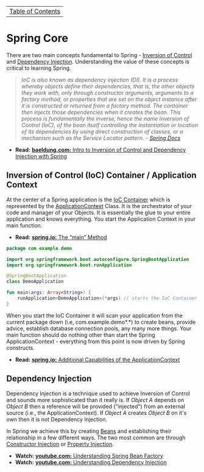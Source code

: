<table><tr><td><a href="https://github.com/JahnelGroup/journey-through-spring">Table of Contents</a></td></tr></table>

Spring Core
======
There are two main concepts fundamental to Spring - [Inversion of Control](https://en.wikipedia.org/wiki/Inversion_of_control) and [Dependency Injection](https://en.wikipedia.org/wiki/Dependency_injection). Understanding the value of these concepts is critical to learning Spring. 

> *IoC is also known as dependency injection (DI). It is a process whereby objects define their dependencies, that is, the other objects they work with, only through constructor arguments, arguments to a factory method, or properties that are set on the object instance after it is constructed or returned from a factory method. The container then injects those dependencies when it creates the bean. This process is fundamentally the inverse, hence the name Inversion of Control (IoC), of the bean itself controlling the instantiation or location of its dependencies by using direct construction of classes, or a mechanism such as the Service Locator pattern. - [Spring Docs](https://docs.spring.io/spring-framework/docs/current/spring-framework-reference/core.html#beans-introduction)*

* **Read:** [**baeldung.com:** Intro to Inversion of Control and Dependency Injection with Spring](http://www.baeldung.com/inversion-control-and-dependency-injection-in-spring)

## Inversion of Control (IoC) Container / Application Context
At the center of a Spring application is the [IoC Container](https://docs.spring.io/spring/docs/current/spring-framework-reference/core.html#beans) which is represented by the [ApplicationContext](https://docs.spring.io/spring-framework/docs/current/javadoc-api/org/springframework/context/ApplicationContext.html) Class. It is the orchestrator of your code and manager of your Objects. It is essentially the glue to your entire application and knows everything. You start the Application Context in your main function.

* **Read:** [**spring.io:** The “main” Method](https://docs.spring.io/spring-boot/docs/current/reference/htmlsingle/#getting-started-first-application-main-method)

```kotlin
package com.example.demo

import org.springframework.boot.autoconfigure.SpringBootApplication
import org.springframework.boot.runApplication

@SpringBootApplication
class DemoApplication

fun main(args: Array<String>) {
    runApplication<DemoApplication>(*args) // starts the IoC Container (i.e., ApplicationContext)
}
```

When you start the IoC Container it will scan your application from the current package down (i.e, com.example.demo\*.\*) to create beans, provide advice, establish database connection pools, any many more things. Your main function should do nothing other than start the Spring ApplicationContext - everything from this point is now driven by Spring constructs. 

* **Read:** [**spring.io:** Additional Capabilities of the ApplicationContext](https://docs.spring.io/spring-framework/docs/current/spring-framework-reference/core.html#context-introduction)

## Dependency Injection
Dependency Injection is a technique used to achieve Inversion of Control and sounds more sophisticated than it really is. If *Object A* depends on *Object B* then a reference will be provided ("injected") from an external source (i.e., the ApplicationContext). If *Object A* creates *Object B* on it's own then it is not Dependency Injection. 

In Spring we achieve this by creating [Beans](../beans) and establishing their relationship in a few different ways. The two most common are through [Constructor Injection](../beans#constructor-injection) or [Property Injection](../beans#property-injection-with-autowired). 

* **Watch:** [**youtube.com:** Understanding Spring Bean Factory](https://www.youtube.com/watch?v=xlWwMSu5I70)
* **Watch:** [**youtube.com:** Understanding Dependency Injection](https://www.youtube.com/watch?v=GB8k2-Egfv0&t=493s)
